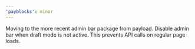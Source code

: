 ```yaml
---
'payblocks': minor
---
```


Moving to the more recent admin bar package from payload. Disable admin bar when draft mode is not active. This prevents API calls on regular page loads.
